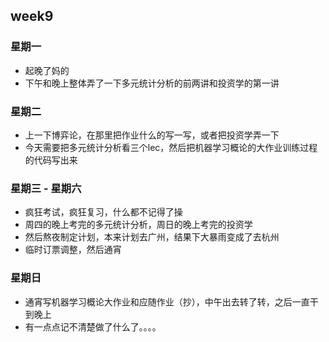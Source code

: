 ## week9

### 星期一

- 起晚了妈的
- 下午和晚上整体弄了一下多元统计分析的前两讲和投资学的第一讲

### 星期二

- 上一下博弈论，在那里把作业什么的写一写，或者把投资学弄一下
- 今天需要把多元统计分析看三个lec，然后把机器学习概论的大作业训练过程的代码写出来

### 星期三 - 星期六

- 疯狂考试，疯狂复习，什么都不记得了操
- 周四的晚上考完的多元统计分析，周日的晚上考完的投资学
- 然后熬夜制定计划，本来计划去广州，结果下大暴雨变成了去杭州
- 临时订票调整，然后通宵

### 星期日

- 通宵写机器学习概论大作业和应随作业（抄），中午出去转了转，之后一直干到晚上
- 有一点点记不清楚做了什么了。。。。
